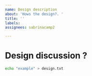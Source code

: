 ```yaml
---
name: Design description
about: 'Hows the design?. '
title: ''
labels: 
assignees: sabrinacamp2

---
```


<!-- Can you see this -->
# Design discussion ? 

```bash
echo "example" > design.txt
```
